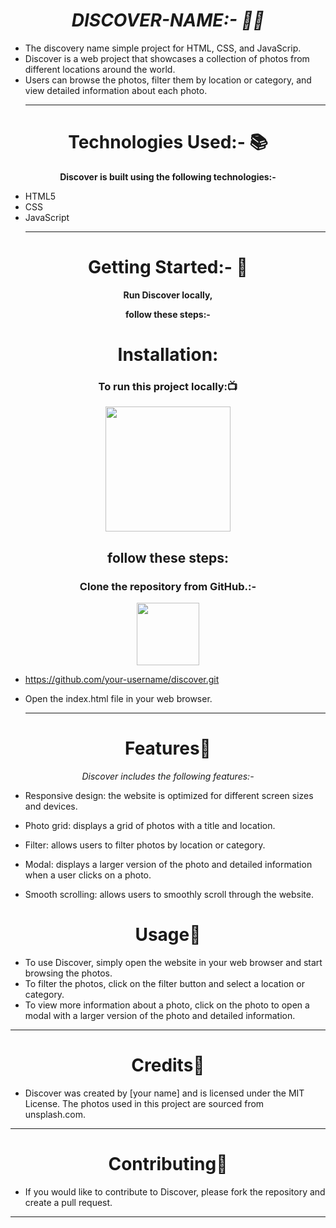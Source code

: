 <h1 align="center"><i> DISCOVER-NAME:- 👩‍💻</i></h1>

- The discovery name simple project for HTML, CSS, and JavaScrip.
- Discover is a web project that showcases a collection of photos from different locations around the world.
- Users can browse the photos, filter them by location or category, and view detailed information about each photo.
  <hr>

<h1 align="center">Technologies Used:- 📚</h1>

<p align="center"> <b>  Discover is built using the following technologies:-</b></p>

- HTML5
- CSS
- JavaScript
  <hr>
<h1 align="center">Getting Started:- 🧐</h1>
<p align="center"> <b> Run Discover locally,</b></p>
<p align="center"> <b>  follow these steps:-</b></p>
<h1 align="center"> Installation:</h1>
<h3 align=" center" >To run this project locally:📺 </h3>
<div align="center" >
<img height="200" wedith="200" src="https://media1.giphy.com/media/dvsE3ncGE4g718CAqM/200.gif"></div>

 <h2 align="center"> follow these steps:</h2>

<h3 align="center"> Clone the repository from GitHub.:-</h3>
<div align="center" >
<img height="100" wedith="100" src="https://cdn.dribbble.com/users/1144208/screenshots/2655434/week6---git-scared.gif"></div>

- https://github.com/your-username/discover.git

- Open the index.html file in your web browser.
  <hr>
<h1 align="center">Features📝</h1>

<p align="center"><i> Discover includes the following features:-</i></p>

- Responsive design: the website is optimized for different screen sizes and devices.

- Photo grid: displays a grid of photos with a title and location.<br>

- Filter: allows users to filter photos by location or category.<br>

- Modal: displays a larger version of the photo and detailed information when a user clicks on a photo.<br>

- Smooth scrolling: allows users to smoothly scroll through the website.
<h1 align="center">Usage🧩</h1>

- To use Discover, simply open the website in your web browser and start browsing the photos.
- To filter the photos, click on the filter button and select a location or category.
-  To view more information about a photo, click on the photo to open a modal with a larger version of the photo and detailed information.
<hr>
<h1 align="center">Credits📙</h1>

- Discover was created by [your name] and is licensed under the MIT License. The photos used in this project are sourced from unsplash.com.
 <hr>
<h1 align="center">Contributing👬</h1>

- If you would like to contribute to Discover, please fork the repository and create a pull request.
<hr>


